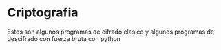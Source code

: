 # Criptografia
Estos son algunos programas de cifrado clasico y algunos programas de descifrado con fuerza bruta con python
